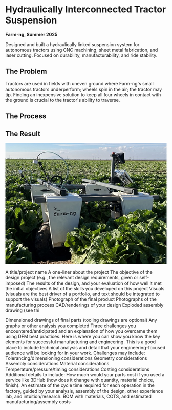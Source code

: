 # Hydraulically Interconnected Tractor Suspension

**Farm-ng, Summer 2025**

Designed and built a hydraulically linked suspension system for autonomous tractors using CNC machining, sheet metal fabrication, and laser cutting. Focused on durability, manufacturability, and ride stability.

## The Problem
Tractors are used in fields with uneven ground where Farm-ng's small autonomous tractors underperform; wheels spin in the air; the tractor may tip. Finding an inexpensive solution to keep all four wheels in contact with the ground is crucial to the tractor's ability to traverse.

## The Process

## The Result


![Suspension photo](../images/farm-ng_work_pic_front.jpg)


A title/project name
A one-liner about the project
The objective of the design project (e.g., the relevant design requirements, given or self-imposed)
The results of the design, and your evaluation of how well it met the initial objectives
A list of the skills you developed on this project
Visuals (visuals are the best driver of a portfolio, and text should be integrated to support the visuals)
Photograph of the final product
Photographs of the manufacturing process
CAD/renderings of your design
Exploded assembly drawing (see thi

Dimensioned drawings of final parts (tooling drawings are optional)
Any graphs or other analysis you completed
Three challenges you encountered/anticipated and an explanation of how you overcame them using DFM best practices. Here is where you can show you know the key elements for successful manufacturing and engineering. This is a good place to include technical analysis and detail that your engineering-focused audience will be looking for in your work. Challenges may include:
Tolerancing/dimensioning considerations
Geometry considerations
Assembly considerations
Material considerations
Temperature/pressure/timing considerations
Costing considerations
Additional details to include:
How much would your parts cost if you used a service like 3DHub (how does it change with quantity, material choice, finish).
An estimate of the cycle time required for each operation in the factory, guided by your analysis, assembly of the design, other experience lab, and intuition/research.
BOM with materials, COTS, and estimated manufacturing/assembly costs